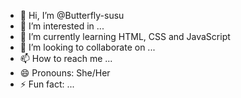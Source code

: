 - 👋 Hi, I’m @Butterfly-susu
- 👀 I’m interested in ...
- 🌱 I’m currently learning HTML, CSS and JavaScript
- 💞️ I’m looking to collaborate on ...
- 📫 How to reach me ...
- 😄 Pronouns: She/Her
- ⚡ Fun fact: ...

<!---
Butterfly-susu/Butterfly-susu is a ✨ special ✨ repository because its `README.md` (this file) appears on your GitHub profile.
You can click the Preview link to take a look at your changes.
--->

